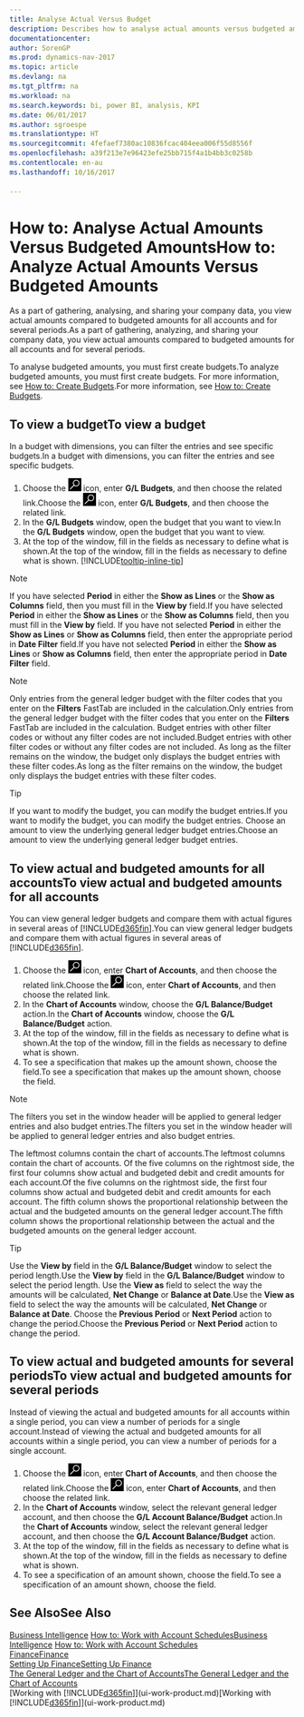 ```yaml
---
title: Analyse Actual Versus Budget
description: Describes how to analyse actual amounts versus budgeted amounts.
documentationcenter: 
author: SorenGP
ms.prod: dynamics-nav-2017
ms.topic: article
ms.devlang: na
ms.tgt_pltfrm: na
ms.workload: na
ms.search.keywords: bi, power BI, analysis, KPI
ms.date: 06/01/2017
ms.author: sgroespe
ms.translationtype: HT
ms.sourcegitcommit: 4fefaef7380ac10836fcac404eea006f55d8556f
ms.openlocfilehash: a39f213e7e96423efe25bb715f4a1b4bb3c0258b
ms.contentlocale: en-au
ms.lasthandoff: 10/16/2017

---
```

# <a name="how-to-analyze-actual-amounts-versus-budgeted-amounts"></a><span data-ttu-id="681a2-103">How to: Analyse Actual Amounts Versus Budgeted Amounts</span><span class="sxs-lookup"><span data-stu-id="681a2-103">How to: Analyze Actual Amounts Versus Budgeted Amounts</span></span>
<span data-ttu-id="681a2-104">As a part of gathering, analysing, and sharing your company data, you view actual amounts compared to budgeted amounts for all accounts and for several periods.</span><span class="sxs-lookup"><span data-stu-id="681a2-104">As a part of gathering, analyzing, and sharing your company data, you view actual amounts compared to budgeted amounts for all accounts and for several periods.</span></span>

<span data-ttu-id="681a2-105">To analyse budgeted amounts, you must first create budgets.</span><span class="sxs-lookup"><span data-stu-id="681a2-105">To analyze budgeted amounts, you must first create budgets.</span></span> <span data-ttu-id="681a2-106">For more information, see [How to: Create Budgets](finance-how-create-budgets.md).</span><span class="sxs-lookup"><span data-stu-id="681a2-106">For more information, see [How to: Create Budgets](finance-how-create-budgets.md).</span></span>

## <a name="to-view-a-budget"></a><span data-ttu-id="681a2-107">To view a budget</span><span class="sxs-lookup"><span data-stu-id="681a2-107">To view a budget</span></span>
<span data-ttu-id="681a2-108">In a budget with dimensions, you can filter the entries and see specific budgets.</span><span class="sxs-lookup"><span data-stu-id="681a2-108">In a budget with dimensions, you can filter the entries and see specific budgets.</span></span>

1. <span data-ttu-id="681a2-109">Choose the ![Search for Page or Report](media/ui-search/search_small.png "Search for Page or Report icon") icon, enter **G/L Budgets**, and then choose the related link.</span><span class="sxs-lookup"><span data-stu-id="681a2-109">Choose the ![Search for Page or Report](media/ui-search/search_small.png "Search for Page or Report icon") icon, enter **G/L Budgets**, and then choose the related link.</span></span>
2. <span data-ttu-id="681a2-110">In the **G/L Budgets** window, open the budget that you want to view.</span><span class="sxs-lookup"><span data-stu-id="681a2-110">In the **G/L Budgets** window, open the budget that you want to view.</span></span>  
3. <span data-ttu-id="681a2-111">At the top of the window, fill in the fields as necessary to define what is shown.</span><span class="sxs-lookup"><span data-stu-id="681a2-111">At the top of the window, fill in the fields as necessary to define what is shown.</span></span> [!INCLUDE[tooltip-inline-tip](includes/tooltip-inline-tip_md.md)]

> [!NOTE]  
>   <span data-ttu-id="681a2-112">If you have selected **Period** in either the **Show as Lines** or the **Show as Columns** field, then you must fill in the **View by** field.</span><span class="sxs-lookup"><span data-stu-id="681a2-112">If you have selected **Period** in either the **Show as Lines** or the **Show as Columns** field, then you must fill in the **View by** field.</span></span> <span data-ttu-id="681a2-113">If you have not selected **Period** in either the **Show as Lines** or **Show as Columns** field, then enter the appropriate period in **Date Filter** field.</span><span class="sxs-lookup"><span data-stu-id="681a2-113">If you have not selected **Period** in either the **Show as Lines** or **Show as Columns** field, then enter the appropriate period in **Date Filter** field.</span></span>  

> [!NOTE]  
>   <span data-ttu-id="681a2-114">Only entries from the general ledger budget with the filter codes that you enter on the **Filters** FastTab are included in the calculation.</span><span class="sxs-lookup"><span data-stu-id="681a2-114">Only entries from the general ledger budget with the filter codes that you enter on the **Filters** FastTab are included in the calculation.</span></span> <span data-ttu-id="681a2-115">Budget entries with other filter codes or without any filter codes are not included.</span><span class="sxs-lookup"><span data-stu-id="681a2-115">Budget entries with other filter codes or without any filter codes are not included.</span></span> <span data-ttu-id="681a2-116">As long as the filter remains on the window, the budget only displays the budget entries with these filter codes.</span><span class="sxs-lookup"><span data-stu-id="681a2-116">As long as the filter remains on the window, the budget only displays the budget entries with these filter codes.</span></span>  

> [!TIP]  
>   <span data-ttu-id="681a2-117">If you want to modify the budget, you can modify the budget entries.</span><span class="sxs-lookup"><span data-stu-id="681a2-117">If you want to modify the budget, you can modify the budget entries.</span></span> <span data-ttu-id="681a2-118">Choose an amount to view the underlying general ledger budget entries.</span><span class="sxs-lookup"><span data-stu-id="681a2-118">Choose an amount to view the underlying general ledger budget entries.</span></span>

## <a name="to-view-actual-and-budgeted-amounts-for-all-accounts"></a><span data-ttu-id="681a2-119">To view actual and budgeted amounts for all accounts</span><span class="sxs-lookup"><span data-stu-id="681a2-119">To view actual and budgeted amounts for all accounts</span></span>  
<span data-ttu-id="681a2-120">You can view general ledger budgets and compare them with actual figures in several areas of [!INCLUDE[d365fin](includes/d365fin_md.md)].</span><span class="sxs-lookup"><span data-stu-id="681a2-120">You can view general ledger budgets and compare them with actual figures in several areas of [!INCLUDE[d365fin](includes/d365fin_md.md)].</span></span>

1. <span data-ttu-id="681a2-121">Choose the ![Search for Page or Report](media/ui-search/search_small.png "Search for Page or Report icon") icon, enter **Chart of Accounts**, and then choose the related link.</span><span class="sxs-lookup"><span data-stu-id="681a2-121">Choose the ![Search for Page or Report](media/ui-search/search_small.png "Search for Page or Report icon") icon, enter **Chart of Accounts**, and then choose the related link.</span></span>  
2. <span data-ttu-id="681a2-122">In the **Chart of Accounts** window, choose the **G/L Balance/Budget** action.</span><span class="sxs-lookup"><span data-stu-id="681a2-122">In the **Chart of Accounts** window, choose the **G/L Balance/Budget** action.</span></span>
3. <span data-ttu-id="681a2-123">At the top of the window, fill in the fields as necessary to define what is shown.</span><span class="sxs-lookup"><span data-stu-id="681a2-123">At the top of the window, fill in the fields as necessary to define what is shown.</span></span>  
4. <span data-ttu-id="681a2-124">To see a specification that makes up the amount shown, choose the field.</span><span class="sxs-lookup"><span data-stu-id="681a2-124">To see a specification that makes up the amount shown, choose the field.</span></span>  

> [!NOTE]  
>   <span data-ttu-id="681a2-125">The filters you set in the window header will be applied to general ledger entries and also budget entries.</span><span class="sxs-lookup"><span data-stu-id="681a2-125">The filters you set in the window header will be applied to general ledger entries and also budget entries.</span></span>

<span data-ttu-id="681a2-126">The leftmost columns contain the chart of accounts.</span><span class="sxs-lookup"><span data-stu-id="681a2-126">The leftmost columns contain the chart of accounts.</span></span> <span data-ttu-id="681a2-127">Of the five columns on the rightmost side, the first four columns show actual and budgeted debit and credit amounts for each account.</span><span class="sxs-lookup"><span data-stu-id="681a2-127">Of the five columns on the rightmost side, the first four columns show actual and budgeted debit and credit amounts for each account.</span></span> <span data-ttu-id="681a2-128">The fifth column shows the proportional relationship between the actual and the budgeted amounts on the general ledger account.</span><span class="sxs-lookup"><span data-stu-id="681a2-128">The fifth column shows the proportional relationship between the actual and the budgeted amounts on the general ledger account.</span></span>  

> [!TIP]  
>   <span data-ttu-id="681a2-129">Use the **View by** field in the **G/L Balance/Budget** window to select the period length.</span><span class="sxs-lookup"><span data-stu-id="681a2-129">Use the **View by** field in the **G/L Balance/Budget** window to select the period length.</span></span> <span data-ttu-id="681a2-130">Use the **View as** field to select the way the amounts will be calculated, **Net Change** or **Balance at Date**.</span><span class="sxs-lookup"><span data-stu-id="681a2-130">Use the **View as** field to select the way the amounts will be calculated, **Net Change** or **Balance at Date**.</span></span> <span data-ttu-id="681a2-131">Choose the **Previous Period** or **Next Period** action to change the period.</span><span class="sxs-lookup"><span data-stu-id="681a2-131">Choose the **Previous Period** or **Next Period** action to change the period.</span></span>  

## <a name="to-view-actual-and-budgeted-amounts-for-several-periods"></a><span data-ttu-id="681a2-132">To view actual and budgeted amounts for several periods</span><span class="sxs-lookup"><span data-stu-id="681a2-132">To view actual and budgeted amounts for several periods</span></span>  
<span data-ttu-id="681a2-133">Instead of viewing the actual and budgeted amounts for all accounts within a single period, you can view a number of periods for a single account.</span><span class="sxs-lookup"><span data-stu-id="681a2-133">Instead of viewing the actual and budgeted amounts for all accounts within a single period, you can view a number of periods for a single account.</span></span>  

1. <span data-ttu-id="681a2-134">Choose the ![Search for Page or Report](media/ui-search/search_small.png "Search for Page or Report icon") icon, enter **Chart of Accounts**, and then choose the related link.</span><span class="sxs-lookup"><span data-stu-id="681a2-134">Choose the ![Search for Page or Report](media/ui-search/search_small.png "Search for Page or Report icon") icon, enter **Chart of Accounts**, and then choose the related link.</span></span>  
2. <span data-ttu-id="681a2-135">In the **Chart of Accounts** window, select the relevant general ledger account, and then choose the **G/L Account Balance/Budget** action.</span><span class="sxs-lookup"><span data-stu-id="681a2-135">In the **Chart of Accounts** window, select the relevant general ledger account, and then choose the **G/L Account Balance/Budget** action.</span></span>  
3. <span data-ttu-id="681a2-136">At the top of the window, fill in the fields as necessary to define what is shown.</span><span class="sxs-lookup"><span data-stu-id="681a2-136">At the top of the window, fill in the fields as necessary to define what is shown.</span></span>   
4. <span data-ttu-id="681a2-137">To see a specification of an amount shown, choose the field.</span><span class="sxs-lookup"><span data-stu-id="681a2-137">To see a specification of an amount shown, choose the field.</span></span>  

## <a name="see-also"></a><span data-ttu-id="681a2-138">See Also</span><span class="sxs-lookup"><span data-stu-id="681a2-138">See Also</span></span>
<span data-ttu-id="681a2-139">[Business Intelligence](bi.md)
[How to: Work with Account Schedules](bi-how-work-account-schedule.md)</span><span class="sxs-lookup"><span data-stu-id="681a2-139">[Business Intelligence](bi.md)
[How to: Work with Account Schedules](bi-how-work-account-schedule.md)</span></span>  
[<span data-ttu-id="681a2-140">Finance</span><span class="sxs-lookup"><span data-stu-id="681a2-140">Finance</span></span>](finance.md)  
[<span data-ttu-id="681a2-141">Setting Up Finance</span><span class="sxs-lookup"><span data-stu-id="681a2-141">Setting Up Finance</span></span>](finance-setup-finance.md)  
[<span data-ttu-id="681a2-142">The General Ledger and the Chart of Accounts</span><span class="sxs-lookup"><span data-stu-id="681a2-142">The General Ledger and the Chart of Accounts</span></span>](finance-general-ledger.md)  
<span data-ttu-id="681a2-143">[Working with [!INCLUDE[d365fin](includes/d365fin_md.md)]](ui-work-product.md)</span><span class="sxs-lookup"><span data-stu-id="681a2-143">[Working with [!INCLUDE[d365fin](includes/d365fin_md.md)]](ui-work-product.md)</span></span>  

